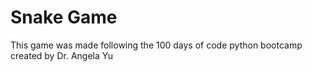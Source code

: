 # Snake Game

This game was made following the 100 days of code python bootcamp created by Dr. Angela Yu

